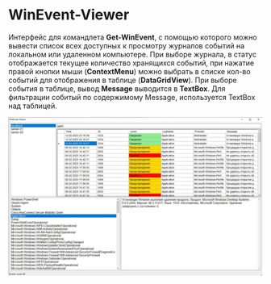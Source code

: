 # WinEvent-Viewer

Интерфейс для командлета **Get-WinEvent**, с помощью которого можно вывести список всех доступных к просмотру журналов событий на локальном или удаленном компьютере. При выборе журнала, в статус отображается текущее количество хранящихся событий, при нажатие правой кнопки мыши (**ContextMenu**) можно выбрать в списке кол-во событий для отображения в таблице (**DataGridView**). При выборе события в таблице, вывод **Message** выводится в **TextBox**. Для фильтрации собитый по содержимому Message, используется TextBox над таблицей.

![Image alt](https://github.com/Lifailon/WinEvent-Viewer/blob/rsa/Screen/Interface.jpg)
